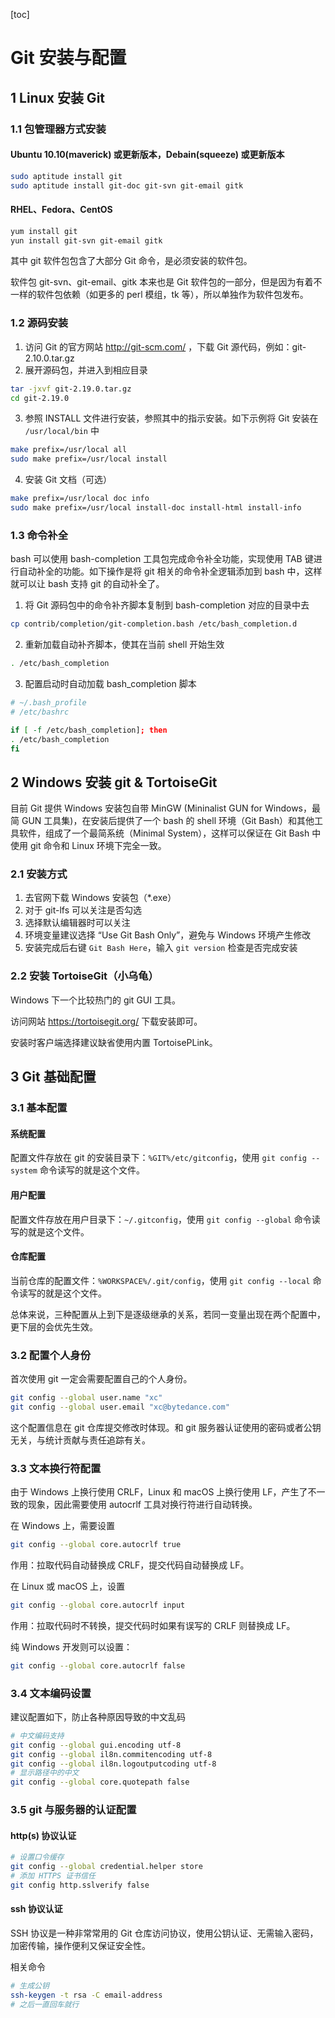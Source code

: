 [toc]

# Git 安装与配置

## 1 Linux 安装 Git

### 1.1 包管理器方式安装

#### Ubuntu 10.10(maverick) 或更新版本，Debain(squeeze) 或更新版本

```sh
sudo aptitude install git
sudo aptitude install git-doc git-svn git-email gitk
```

#### RHEL、Fedora、CentOS

```sh
yum install git
yun install git-svn git-email gitk
```

其中 git 软件包包含了大部分 Git 命令，是必须安装的软件包。

软件包 git-svn、git-email、gitk 本来也是 Git 软件包的一部分，但是因为有着不一样的软件包依赖（如更多的 perl 模组，tk 等），所以单独作为软件包发布。

### 1.2 源码安装

1. 访问 Git 的官方网站 http://git-scm.com/ ，下载 Git 源代码，例如：git-2.10.0.tar.gz
2. 展开源码包，并进入到相应目录

```sh
tar -jxvf git-2.19.0.tar.gz
cd git-2.19.0
```

3. 参照 INSTALL 文件进行安装，参照其中的指示安装。如下示例将 Git 安装在 `/usr/local/bin` 中

```sh
make prefix=/usr/local all
sudo make prefix=/usr/local install
```

4. 安装 Git 文档（可选）

```sh
make prefix=/usr/local doc info
sudo make prefix=/usr/local install-doc install-html install-info
```

### 1.3 命令补全

bash 可以使用 bash-completion 工具包完成命令补全功能，实现使用 TAB 键进行自动补全的功能。如下操作是将 git 相关的命令补全逻辑添加到 bash 中，这样就可以让 bash 支持 git 的自动补全了。

1. 将 Git 源码包中的命令补齐脚本复制到 bash-completion 对应的目录中去

```sh
cp contrib/completion/git-completion.bash /etc/bash_completion.d
```

2. 重新加载自动补齐脚本，使其在当前 shell 开始生效

```sh
. /etc/bash_completion
```

3. 配置启动时自动加载 bash_completion 脚本

```sh
# ~/.bash_profile
# /etc/bashrc

if [ -f /etc/bash_completion]; then
. /etc/bash_completion
fi
```

## 2 Windows 安装 git & TortoiseGit

目前 Git 提供 Windows 安装包自带 MinGW (Mininalist GUN for Windows，最简 GUN 工具集)，在安装后提供了一个 bash 的 shell 环境（Git Bash）和其他工具软件，组成了一个最简系统（Minimal System），这样可以保证在 Git Bash 中使用 git 命令和 Linux 环境下完全一致。

### 2.1 安装方式

1. 去官网下载 Windows 安装包（*.exe）
2. 对于 git-lfs 可以关注是否勾选
3. 选择默认编辑器时可以关注
4. 环境变量建议选择 “Use Git Bash Only”，避免与 Windows 环境产生修改
5. 安装完成后右键 `Git Bash Here`，输入 `git version` 检查是否完成安装

### 2.2 安装 TortoiseGit（小乌龟）

Windows 下一个比较热门的 git GUI 工具。

访问网站 https://tortoisegit.org/ 下载安装即可。

安装时客户端选择建议缺省使用内置 TortoisePLink。

## 3 Git 基础配置

### 3.1 基本配置

#### 系统配置

配置文件存放在 git 的安装目录下：`%GIT%/etc/gitconfig`，使用 `git config --system` 命令读写的就是这个文件。

#### 用户配置

配置文件存放在用户目录下：`~/.gitconfig`，使用 `git config --global` 命令读写的就是这个文件。

#### 仓库配置

当前仓库的配置文件：`%WORKSPACE%/.git/config`，使用 `git config --local` 命令读写的就是这个文件。

总体来说，三种配置从上到下是逐级继承的关系，若同一变量出现在两个配置中，更下层的会优先生效。

### 3.2 配置个人身份

首次使用 git 一定会需要配置自己的个人身份。

```sh
git config --global user.name "xc"
git config --global user.email "xc@bytedance.com"
```

这个配置信息在 git 仓库提交修改时体现。和 git 服务器认证使用的密码或者公钥无关，与统计贡献与责任追踪有关。

### 3.3 文本换行符配置

由于 Windows 上换行使用 CRLF，Linux 和 macOS 上换行使用 LF，产生了不一致的现象，因此需要使用 autocrlf 工具对换行符进行自动转换。

在 Windows 上，需要设置

```sh
git config --global core.autocrlf true
```

作用：拉取代码自动替换成 CRLF，提交代码自动替换成 LF。

在 Linux 或 macOS 上，设置

```sh
git config --global core.autocrlf input
```

作用：拉取代码时不转换，提交代码时如果有误写的 CRLF 则替换成 LF。

纯 Windows 开发则可以设置：

```sh
git config --global core.autocrlf false
```

### 3.4 文本编码设置

建议配置如下，防止各种原因导致的中文乱码

```sh
# 中文编码支持
git config --global gui.encoding utf-8
git config --global il8n.commitencoding utf-8
git config --global il8n.logoutputcoding utf-8
# 显示路径中的中文
git config --global core.quotepath false
```

### 3.5 git 与服务器的认证配置

#### http(s) 协议认证

```sh
# 设置口令缓存
git config --global credential.helper store
# 添加 HTTPS 证书信任
git config http.sslverify false
```

#### ssh 协议认证

SSH 协议是一种非常常用的 Git 仓库访问协议，使用公钥认证、无需输入密码，加密传输，操作便利又保证安全性。

相关命令

```sh
# 生成公钥
ssh-keygen -t rsa -C email-address
# 之后一直回车就行
```

